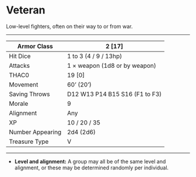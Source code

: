 # Veteran

Low-level fighters, often on their way to or from war.

------

| Armor Class     | 2 [17]                         |
| ---------------- | ------------------------------ |
| Hit Dice         | 1 to 3 (4 / 9 / 13hp)          |
| Attacks          | 1 × weapon (1d8 or by weapon)  |
| THAC0            | 19 [0]                         |
| Movement         | 60’ (20’)                      |
| Saving Throws    | D12 W13 P14 B15 S16 (F1 to F3) |
| Morale           | 9                              |
| Alignment        | Any                            |
| XP               | 10 / 20 / 35                   |
| Number Appearing | 2d4 (2d6)                      |
| Treasure Type    | V                              |

------

- **Level and alignment:** A group may all be of the same level and alignment, or these may be determined randomly per individual.
